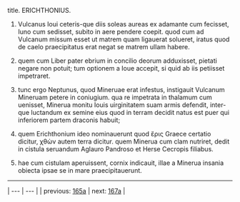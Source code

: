 title. ERICHTHONIUS.



1. Vulcanus Ioui ceteris-que diis soleas aureas ex adamante cum fecisset, Iuno cum sedisset, subito in aere pendere coepit. quod cum ad Vulcanum missum esset ut matrem quam ligauerat solueret, iratus quod de caelo praecipitatus erat negat se matrem ullam habere.



2. quem cum Liber pater ebrium in concilio deorum adduxisset, pietati negare non potuit; tum optionem a Ioue accepit, si quid ab iis petiisset impetraret.



3. tunc ergo Neptunus, quod Mineruae erat infestus, instigauit Vulcanum Mineruam petere in coniugium. qua re impetrata in thalamum cum uenisset, Minerua monitu Iouis uirginitatem suam armis defendit, inter-que luctandum ex semine eius quod in terram decidit natus est puer qui inferiorem partem draconis habuit;



4. quem Erichthonium ideo nominauerunt quod ἔρις Graece certatio dicitur, χθὼν autem terra dicitur. quem Minerua cum clam nutriret, dedit in cistula seruandum Aglauro Pandroso et Herse Cecropis filiabus.



5. hae cum cistulam aperuissent, cornix indicauit, illae a Minerua insania obiecta ipsae se in mare praecipitauerunt.



---

| --- | --- |
| previous: [165a](../165a/) | next: [167a](../167a/) |